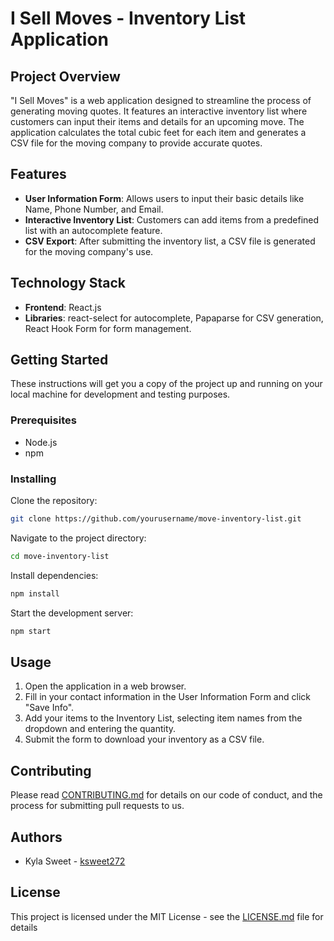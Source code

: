 
# I Sell Moves - Inventory List Application

## Project Overview
"I Sell Moves" is a web application designed to streamline the process of generating moving quotes. It features an interactive inventory list where customers can input their items and details for an upcoming move. The application calculates the total cubic feet for each item and generates a CSV file for the moving company to provide accurate quotes.

## Features
- **User Information Form**: Allows users to input their basic details like Name, Phone Number, and Email.
- **Interactive Inventory List**: Customers can add items from a predefined list with an autocomplete feature.
- **CSV Export**: After submitting the inventory list, a CSV file is generated for the moving company's use.

## Technology Stack
- **Frontend**: React.js
- **Libraries**: react-select for autocomplete, Papaparse for CSV generation, React Hook Form for form management.

## Getting Started
These instructions will get you a copy of the project up and running on your local machine for development and testing purposes.

### Prerequisites
- Node.js
- npm

### Installing
Clone the repository:
```bash
git clone https://github.com/yourusername/move-inventory-list.git
```

Navigate to the project directory:
```bash
cd move-inventory-list
```

Install dependencies:
```bash
npm install
```

Start the development server:
```bash
npm start
```

## Usage
1. Open the application in a web browser.
2. Fill in your contact information in the User Information Form and click "Save Info".
3. Add your items to the Inventory List, selecting item names from the dropdown and entering the quantity.
4. Submit the form to download your inventory as a CSV file.

## Contributing
Please read [CONTRIBUTING.md](CONTRIBUTING.md) for details on our code of conduct, and the process for submitting pull requests to us.

## Authors
- Kyla Sweet - [ksweet272](https://github.com/ksweet272)

## License
This project is licensed under the MIT License - see the [LICENSE.md](LICENSE.md) file for details

